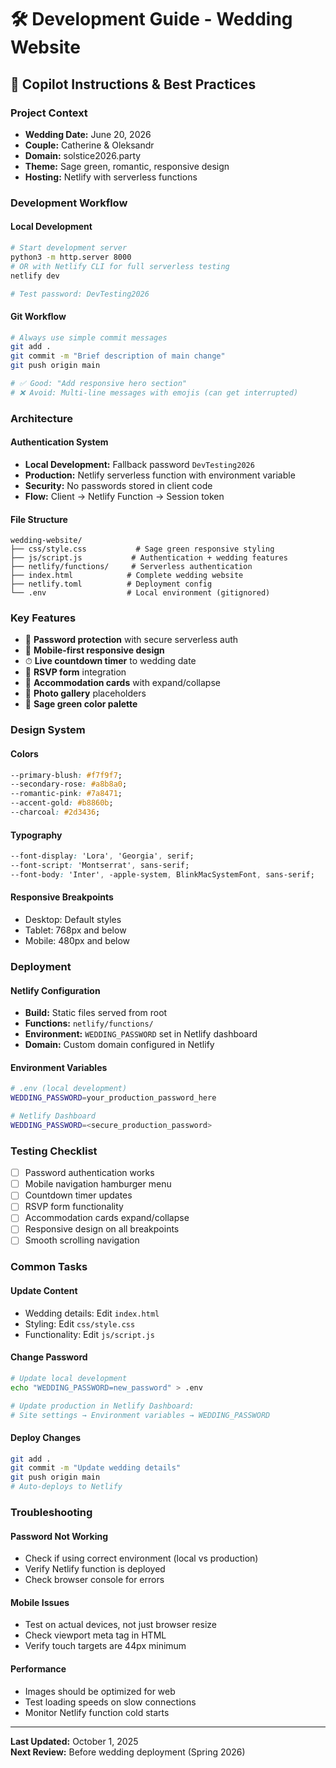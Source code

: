 # 🛠 Development Guide - Wedding Website

## 🤖 Copilot Instructions & Best Practices

### **Project Context**
- **Wedding Date:** June 20, 2026
- **Couple:** Catherine & Oleksandr 
- **Domain:** solstice2026.party
- **Theme:** Sage green, romantic, responsive design
- **Hosting:** Netlify with serverless functions

### **Development Workflow**

#### **Local Development**
```bash
# Start development server
python3 -m http.server 8000
# OR with Netlify CLI for full serverless testing
netlify dev

# Test password: DevTesting2026
```

#### **Git Workflow**
```bash
# Always use simple commit messages
git add .
git commit -m "Brief description of main change"
git push origin main

# ✅ Good: "Add responsive hero section"
# ❌ Avoid: Multi-line messages with emojis (can get interrupted)
```

### **Architecture**

#### **Authentication System**
- **Local Development:** Fallback password `DevTesting2026`
- **Production:** Netlify serverless function with environment variable
- **Security:** No passwords stored in client code
- **Flow:** Client → Netlify Function → Session token

#### **File Structure**
```
wedding-website/
├── css/style.css           # Sage green responsive styling
├── js/script.js           # Authentication + wedding features
├── netlify/functions/     # Serverless authentication
├── index.html            # Complete wedding website
├── netlify.toml          # Deployment config
└── .env                  # Local environment (gitignored)
```

### **Key Features**
- 🔐 **Password protection** with secure serverless auth
- 📱 **Mobile-first responsive design**
- ⏱ **Live countdown timer** to wedding date
- 📝 **RSVP form** integration
- 🏨 **Accommodation cards** with expand/collapse
- 📸 **Photo gallery** placeholders
- 🎨 **Sage green color palette**

### **Design System**

#### **Colors**
```css
--primary-blush: #f7f9f7;
--secondary-rose: #a8b8a0;
--romantic-pink: #7a8471;
--accent-gold: #b8860b;
--charcoal: #2d3436;
```

#### **Typography**
```css
--font-display: 'Lora', 'Georgia', serif;
--font-script: 'Montserrat', sans-serif;
--font-body: 'Inter', -apple-system, BlinkMacSystemFont, sans-serif;
```

#### **Responsive Breakpoints**
- Desktop: Default styles
- Tablet: 768px and below
- Mobile: 480px and below

### **Deployment**

#### **Netlify Configuration**
- **Build:** Static files served from root
- **Functions:** `netlify/functions/`
- **Environment:** `WEDDING_PASSWORD` set in Netlify dashboard
- **Domain:** Custom domain configured in Netlify

#### **Environment Variables**
```bash
# .env (local development)
WEDDING_PASSWORD=your_production_password_here

# Netlify Dashboard
WEDDING_PASSWORD=<secure_production_password>
```

### **Testing Checklist**
- [ ] Password authentication works
- [ ] Mobile navigation hamburger menu
- [ ] Countdown timer updates
- [ ] RSVP form functionality
- [ ] Accommodation cards expand/collapse
- [ ] Responsive design on all breakpoints
- [ ] Smooth scrolling navigation

### **Common Tasks**

#### **Update Content**
- Wedding details: Edit `index.html`
- Styling: Edit `css/style.css` 
- Functionality: Edit `js/script.js`

#### **Change Password**
```bash
# Update local development
echo "WEDDING_PASSWORD=new_password" > .env

# Update production in Netlify Dashboard:
# Site settings → Environment variables → WEDDING_PASSWORD
```

#### **Deploy Changes**
```bash
git add .
git commit -m "Update wedding details"
git push origin main
# Auto-deploys to Netlify
```

### **Troubleshooting**

#### **Password Not Working**
- Check if using correct environment (local vs production)
- Verify Netlify function is deployed
- Check browser console for errors

#### **Mobile Issues**
- Test on actual devices, not just browser resize
- Check viewport meta tag in HTML
- Verify touch targets are 44px minimum

#### **Performance**
- Images should be optimized for web
- Test loading speeds on slow connections
- Monitor Netlify function cold starts

---

**Last Updated:** October 1, 2025  
**Next Review:** Before wedding deployment (Spring 2026)